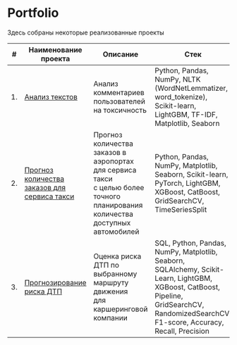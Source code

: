 # Portfolio

Здесь собраны некоторые реализованные проекты

| #    | Наименование проекта                | Описание                                                     | Стек                                                         |
| ---- | ------------------------------------------------------------ | ------------------------------------------------------------ | ------------------------------------------------------------ |
| 1.   | [Анализ текстов](ссылкаhttps://github.com/aq2003/Portfolio/tree/main/Gold%20Recovery) | Анализ комментариев пользователей на токсичность | Python, Pandas, NumPy, NLTK (WordNetLemmatizer, word_tokenize), Scikit-learn, LightGBM, TF-IDF, Matplotlib, Seaborn       |
| 2.   | [Прогноз количества заказов для сервиса такси](ссылкаhttps://github.com/aq2003/Portfolio/tree/main/Taxi%20Service) | Прогноз количества заказов в аэропортах для сервиса такси <br/>с целью более точного планирования количества доступных <br/>автомобилей | Python, Pandas, NumPy, Matplotlib, Seaborn, Scikit-learn, PyTorch, LightGBM, XGBoost, CatBoost, GridSearchCV, TimeSeriesSplit |
| 3.   | [Прогнозирование риска ДТП](ссылкаhttps://github.com/aq2003/Portfolio/tree/main/Analyzing%20Texts) | Оценка риска ДТП по выбранному маршруту движения <br/>для каршеринговой компании             | SQL, Python, Pandas, NumPy, Matplotlib, Seaborn, SQLAlchemy, Scikit-Learn, LightGBM, XGBoost, CatBoost, Pipeline, GridSearchCV, RandomizedSearchCV, F1-score, Accuracy, Recall, Precision |
